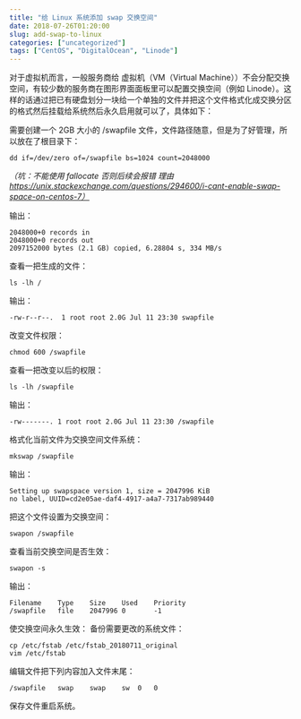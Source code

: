 ```yaml
---
title: "给 Linux 系统添加 swap 交换空间"
date: 2018-07-26T01:20:00
slug: add-swap-to-linux
categories: ["uncategorized"]
tags: ["CentOS", "DigitalOcean", "Linode"]
---
```


对于虚拟机而言，一般服务商给 虚拟机（VM（Virtual Machine））不会分配交换空间，有较少数的服务商在图形界面面板里可以配置交换空间（例如 Linode）。这样的话通过把已有硬盘划分一块给一个单独的文件并把这个文件格式化成交换分区的格式然后挂载给系统然后永久启用就可以了，具体如下：

需要创建一个 2GB 大小的 /swapfile 文件，文件路径随意，但是为了好管理，所以放在了根目录下：

```
dd if=/dev/zero of=/swapfile bs=1024 count=2048000
```

*（坑：不能使用 fallocate 否则后续会报错 理由 https://unix.stackexchange.com/questions/294600/i-cant-enable-swap-space-on-centos-7）*

输出：

```
2048000+0 records in
2048000+0 records out
2097152000 bytes (2.1 GB) copied, 6.28804 s, 334 MB/s
```

查看一把生成的文件：

```
ls -lh /
```

输出：

```
-rw-r--r--.  1 root root 2.0G Jul 11 23:30 swapfile
```

改变文件权限：

```
chmod 600 /swapfile
```

查看一把改变以后的权限：

```
ls -lh /swapfile
```

输出：

```
-rw-------. 1 root root 2.0G Jul 11 23:30 /swapfile
```

格式化当前文件为交换空间文件系统：

```
mkswap /swapfile
```

输出：

```
Setting up swapspace version 1, size = 2047996 KiB
no label, UUID=cd2e05ae-daf4-4917-a4a7-7317ab989440
```

把这个文件设置为交换空间：

```
swapon /swapfile
```

查看当前交换空间是否生效：

```
swapon -s
```

输出：

```
Filename    Type    Size    Used    Priority
/swapfile   file    2047996 0       -1
```

使交换空间永久生效：
备份需要更改的系统文件：

```
cp /etc/fstab /etc/fstab_20180711_original
vim /etc/fstab
```

编辑文件把下列内容加入文件末尾：

```
/swapfile   swap    swap    sw  0   0
```

保存文件重启系统。